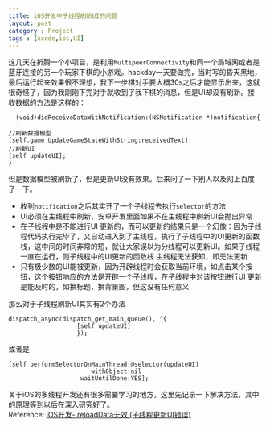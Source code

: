 ```yaml
---
title: iOS开发中子线程刷新UI的问题
layout: post
category : Project
tags : [xcode,ios,UI]
---
```

这几天在折腾一个小项目，是利用`MultipeerConnectivity`和同一个局域网或者是蓝牙连接的另一个玩家下棋的小游戏。hackday一天要做完，当时写的昏天黑地，最后运行起来效果很不理想，我下一步棋对手要大概30s之后才能显示出来，这就很奇怪了，因为我刚刚下完对手就收到了我下棋的消息，但是UI却没有刷新。接收数据的方法是这样的：

	- (void)didReceiveDataWithNotification:(NSNotification *)notification{
    ...  
	//刷新数据模型
    [self.game UpdateGameStateWithString:receivedText];
	//刷新UI
    [self updateUI];
	} 
但是数据模型被刷新了，但是更新UI没有效果。后来问了一下别人以及网上百度了一下。 

+ 收到`notification`之后其实开了一个子线程去执行`selector`的方法
+ UI必须在主线程中刷新，安卓开发里面如果不在主线程中刷新UI会抛出异常  
+ 在子线程中是不能进行UI 更新的，而可以更新的结果只是一个幻像：因为子线程代码执行完毕了，又自动进入到了主线程，执行了子线程中的UI更新的函数栈，这中间的时间非常的短，就让大家误以为分线程可以更新UI。如果子线程一直在运行，则子线程中的UI更新的函数栈 主线程无法获知，即无法更新  
+ 只有极少数的UI能被更新，因为开辟线程时会获取当前环境，如点击某个按钮，这个按钮响应的方法是开辟一个子线程，在子线程中对该按钮进行UI 更新是能及时的，如换标题，换背景图，但这没有任何意义  

那么对于子线程刷新UI其实有2个办法  

	dispatch_async(dispatch_get_main_queue(), ^{
                       [self updateUI]
                       });

或者是  

	[self performSelectorOnMainThread:@selector(updateUI)
                           withObject:nil
                        waitUntilDone:YES];

关于iOS的多线程开发还有很多需要学习的地方，这里先记录一下解决方法，其中的原理等到以后在深入研究好了。    
Reference: [iOS开发- reloadData无效 (子线程更新UI错误)](http://www.2cto.com/kf/201410/342890.html)  